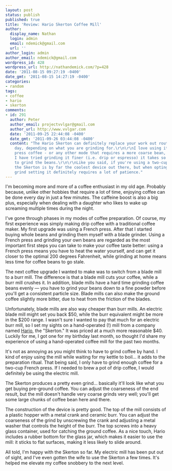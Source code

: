 ```yaml
---
layout: post
status: publish
published: true
title: 'Review: Hario Skerton Coffee Mill'
author:
  display_name: Nathan
  login: admin
  email: ndemick@gmail.com
  url: ''
author_login: admin
author_email: ndemick@gmail.com
wordpress_id: 428
wordpress_url: http://nathandemick.com/?p=428
date: '2011-08-15 09:27:19 -0400'
date_gmt: '2011-08-15 14:27:19 -0400'
categories:
- random
tags:
- coffee
- hario
- skerton
comments:
- id: 291
  author: Peter
  author_email: projectvvlgar@gmail.com
  author_url: http://www.vvlgar.com
  date: '2011-09-25 22:44:08 -0400'
  date_gmt: '2011-09-26 03:44:08 -0400'
  content: "The Hario Skerton can definitely replace your work out routine for the
    day, depending on what you are grinding for.\r\n\r\nI love using it for French
    press coffee - or any other mode that requires a more coarse bean, but whenever
    I have tried grinding it finer (i.e. drip or espresso) it takes so much time just
    to grind the beans.\r\n\r\nLike you said, if you're using a two-cup French press,
    the Skerton is by far the coolest device out there, but when opting for a finer
    grind setting it definitely requires a lot of patience."
---
```

<p>I'm becoming more and more of a coffee enthusiast in my old age. Probably because, unlike other hobbies that require a lot of time, enjoying coffee can be done every day in just a few minutes. The caffeine boost is also a big plus, especially when dealing with a daughter who likes to wake up screaming multiple times during the night.</p>
<p>I've gone through phases in my modes of coffee preparation. Of course, my first experience was simply making drip coffee with a traditional coffee maker. My first upgrade was using a French press. After that I started buying whole beans and grinding them myself with a blade grinder. Using a French press and grinding your own beans are regarded as the most important first steps you can take to make your coffee taste better: using a French press means you have to heat the water yourself, and can get it closer to the optimal 200 degrees Fahrenheit, while grinding at home means less time for coffee beans to go stale.</p>
<p>The next coffee upgrade I wanted to make was to switch from a blade mill to a burr mill. The difference is that a blade mill cuts your coffee, while a burr mill crushes it. In addition, blade mills have a hard time grinding coffee beans evenly &mdash; you have to grind your beans down to a fine powder before you'll get a consistent particle size. Blade mills can also make the ground coffee slightly more bitter, due to heat from the friction of the blades.</p>
<p>Unfortunately, blade mills are also way cheaper than burr mills. An electric blade mill might set you back $50, while the burr equivalent might be more in the $200 range. I wasn't sure I wanted to pay that much for an electric burr mill, so I set my sights on a hand-operated (!) mill from a company named <a href="http://www.harioglass.com/" title="Hario">Hario</a>, the "Skerton." It was priced at a much more reasonable $40. Luckily for me, I got one for my birthday last month, so thought I'd share my experience of using a hand-operated coffee mill for the past two months.</p>
<p>It's not as annoying as you might think to have to grind coffee by hand. I kind of enjoy using the mill while waiting for my kettle to boil... it adds to the preparation ritual. That being said, I only have to grind enough coffee for a two-cup French press. If I needed to brew a pot of drip coffee, I would definitely be using the electric mill. </p>
<p>The Skerton produces a pretty even grind... basically it'll look like what you get buying pre-ground coffee. You can adjust the coarseness of the end result, but the mill doesn't handle very coarse grinds very well; you'll get some large chunks of coffee bean here and there.</p>
<p>The construction of the device is pretty good. The top of the mill consists of a plastic hopper with a metal crank and ceramic burr. You can adjust the coarseness of the grind by unscrewing the crank and adjusting a metal washer that controls the height of the burr. The top screws into a heavy glass container, used for catching the ground coffee. As a nice touch, Hario includes a rubber bottom for the glass jar, which makes it easier to use the mill: it sticks to flat surfaces, making it less likely to slide around.</p>
<p>All told, I'm happy with the Skerton so far. My electric mill has been put out of sight, and I've even gotten the wife to use the Skerton a few times. It's helped me elevate my coffee snobbery to the next level.</p>
